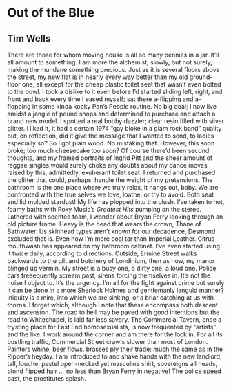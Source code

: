 # Out of the Blue
## Tim Wells
There are those for whom moving house is all so many pennies in a jar. It’ll
all amount to something. I am more the alchemist; slowly, but not surely,
making the mundane something precious.
Just as it is several floors above the street, my new flat is in nearly every
way better than my old ground-floor one, all except for the cheap plastic
toilet seat that wasn’t even bolted to the bowl. I took a dislike to it even
before I’d started sliding left, right, and front and back every time I eased
myself; sat there a-flipping and a-flopping in some kinda kooky Pan’s People
routine.
No big deal; I now live amidst a jangle of pound shops and determined to
purchase and attach a brand new model. I spotted a real bobby dazzler; clear
resin filled with silver glitter. I liked it, it had a certain 1974 “gay bloke
in a glam rock band” quality but, on reflection, did it give the message that
I wanted to send, to ladies especially so?
So I got plain wood. No mistaking that. However, this soon broke; too much
cheesecake too soon?
Of course there’d been second thoughts, and my framed portraits of Ingrid Pitt
and the sheer amount of reggae singles would surely choke any doubts about my
dance moves raised by this, admittedly, exuberant toilet seat.
I returned and purchased the glitter that could, perhaps, handle the weight of
my pretensions.
The bathroom is the one place where we truly relax, it hangs out, baby. We are
confronted with the true selves we love, loathe, or try to avoid. Both seat
and lid molded stardust! My life has plopped into the plush.
I’ve taken to hot, foamy baths with Roxy Music’s _Greatest Hits_ pumping on
the stereo. Lathered with scented foam, I wonder about Bryan Ferry looking
through an old picture frame. Heavy is the head that wears the crown, Thane of
Bathwater.
Us skinhead types aren’t known for our decadence, Desmond excluded that is.
Even now I’m more coal tar than Imperial Leather. Citrus mouthwash has
appeared on my bathroom cabinet. I’ve even started using it twice daily,
according to directions.
Outside, Ermine Street walks backwards to the gilt and butchery of Londinium,
then as now, my manor blinged up vermin. My street is a busy one, a dirty one,
a loud one. Police cars freeequently scream past, sirens forcing themselves
in. It’s not the noise I object to. It’s the urgency. I’m all for the fight
against crime but surely it can be done in a more Sherlock Holmes and
gentlemanly languid manner?
Iniquity is a mire, into which we are sinking, or a briar catching at us with
thorns. I forget which, although I note that these encompass both descent and
ascension. The road to hell may be paved with good intentions but the road to
Whitechapel, is laid far less savory.
The Commercial Tavern, once a trysting place for East End homosexualists, is
now frequented by “artists” and the like. I work around the corner and am
there for the lock in.
For all its bustling traffic, Commercial Street crawls slower than most of
London. Painters whine, beer flows, brasses ply their trade; much the same as
in the Ripper’s heyday.
I am introduced to and shake hands with the new landlord; tall, louche, pastel
open-necked yet masculine shirt, sovereigns all heads, blond flipped hair
...    no less than Bryan Ferry in negative!
The police speed past, the prostitutes splash.